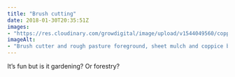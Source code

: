 ```yaml
---
title: "Brush cutting"
date: 2018-01-30T20:35:51Z
images: 
- "https://res.cloudinary.com/growdigital/image/upload/v1544049560/coppice-brushcutter-39091697115.jpg"
imageAlt: 
- "Brush cutter and rough pasture foreground, sheet mulch and coppice background, trees on horizon"
---
```


It’s fun but is it gardening? Or forestry?
